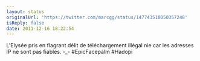 ```yaml
---
layout: status
originalUrl: 'https://twitter.com/marcgg/status/147743518050357248'
isReply: false
date: 2011-12-16 18:22:54
---
```


L'Elysée pris en flagrant délit de téléchargement illégal nie car les adresses IP ne sont pas fiables. -_- #EpicFacepalm #Hadopi

